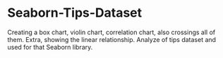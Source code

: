 # Seaborn-Tips-Dataset
Creating a box chart, violin chart, correlation chart, also crossings all of them. Extra, showing the linear relationship. Analyze of tips dataset and used for that Seaborn library.
